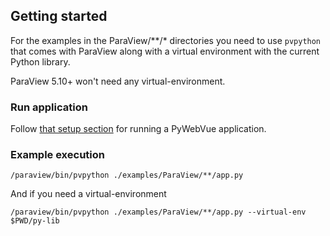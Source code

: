## Getting started

For the examples in the ParaView/**/* directories you need to use `pvpython` that comes with ParaView
along with a virtual environment with the current Python library.

ParaView 5.10+ won't need any virtual-environment.

### Run application

Follow [that setup section](https://github.com/kitware/py-web-vue#install-python-package-in-venv) for running a PyWebVue application.

### Example execution

```
/paraview/bin/pvpython ./examples/ParaView/**/app.py
```

And if you need a virtual-environment

```
/paraview/bin/pvpython ./examples/ParaView/**/app.py --virtual-env $PWD/py-lib
```
